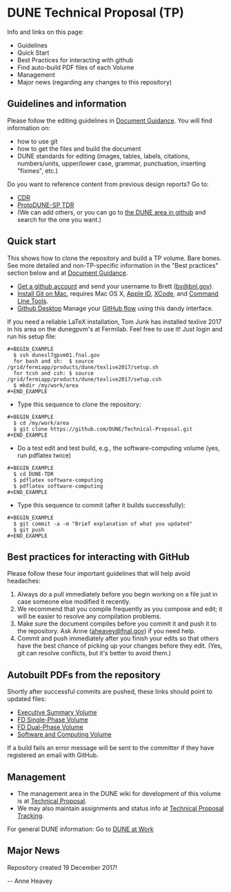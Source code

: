 # DUNE Technical Proposal (TP)
Info and links on this page:

* Guidelines
* Quick Start
* Best Practices for interacting with github
* Find auto-build PDF files of each Volume
* Management
* Major news (regarding any changes to this repository)

## Guidelines and information

Please follow the editing guidelines in [Document Guidance](https://github.com/DUNE/document-guidance). You will find information on:
* how to use git
* how to get the files and build the document
* DUNE standards for editing (images, tables, labels, citations, numbers/units, upper/lower case, grammar, punctuation, inserting "fixmes", etc.)

Do you want to reference content from previous design reports? Go to: 

* [CDR](https://github.com/DUNE/cdr)
* [ProtoDUNE-SP TDR](https://github.com/DUNE/protodune-tdr)
* (We can add others, or you can go to [the DUNE area in github](https://github.com/DUNE) and search for the one you want.)

## Quick start
This shows how to clone the repository and build a TP volume. Bare bones. See more detailed and non-TP-specific information in the "Best practices" section below and at [Document Guidance](https://github.com/DUNE/document-guidance).

-  [Get a github account](https://help.github.com/articles/signing-up-for-a-new-github-account) and send your username to Brett (bv@bnl.gov).
-  [Install Git on Mac](https://github.com/DUNE/document-guidance/blob/master/install-git-on-mac.org), requires Mac OS X, [Apple ID](https://appleid.apple.com), [XCode](https://developer.apple.com/xcode/downloads), and [Command Line Tools](https://developer.apple.com/download/more/).
-  [Github Desktop](https://desktop.github.com/) Manage your [GitHub flow](https://guides.github.com/introduction/flow/) using this dandy interface. 

If you need a reliable LaTeX installation, Tom Junk has installed texlive 2017 in his area on the dunegpvm's at Fermilab. Feel free to use it! Just login and run his setup file:

```
#+BEGIN_EXAMPLE
  $ ssh dunesl7gpvm01.fnal.gov  
  for bash and sh:  $ source /grid/fermiapp/products/dune/texlive2017/setup.sh
  for tcsh and csh: $ source /grid/fermiapp/products/dune/texlive2017/setup.csh
  $ mkdir /my/work/area
#+END_EXAMPLE
```


 
- Type this sequence to clone the repository:
```
#+BEGIN_EXAMPLE
  $ cd /my/work/area
  $ git clone https://github.com/DUNE/Technical-Proposal.git
#+END_EXAMPLE
```
 
- Do a test edit and test build, e.g., the software-computing volume (yes, run pdflatex twice)
```
#+BEGIN_EXAMPLE
  $ cd DUNE-TDR
  $ pdflatex software-computing
  $ pdflatex software-computing
#+END_EXAMPLE
```
 
- Type this sequence to commit (after it builds successfully):
```
#+BEGIN_EXAMPLE
  $ git commit -a -m "Brief explanation of what you updated"
  $ git push
#+END_EXAMPLE
```


## Best practices for interacting with GitHub
Please follow these four important guidelines that will help avoid headaches:

1. Always do a pull immediately before you begin working on a file just in case someone else modified it recently.
2. We recommend that you compile frequently as you compose and edit; it will be easier to resolve any compilation problems.
3. Make sure the document compiles before you commit it and push it to the repository. Ask Anne (aheavey@fnal.gov) if you need help.
4. Commit and push immediately after you finish your edits so that others have the best chance of picking up your changes before they edit.  (Yes, git can resolve conflicts, but it's better to avoid them.)

## Autobuilt PDFs from the repository

Shortly after successful commits are pushed, these links should point to updated files:  

* [Executive Summary Volume](https://dune.bnl.gov/docs/technical-proposal/executive-summary.pdf)
* [FD Single-Phase Volume](https://dune.bnl.gov/docs/technical-proposal/far-detector-single-phase.pdf)
* [FD Dual-Phase Volume](https://dune.bnl.gov/docs/technical-proposal/far-detector-dual-phase.pdf)
* [Software and Computing Volume](https://dune.bnl.gov/docs/technical-proposal/software-computing.pdf)

If a build fails an error message will be sent to the committer if they have registered an email with GitHub.



## Management

* The management area in the DUNE wiki for development of this volume is at [Technical Proposal](https://wiki.dunescience.org/wiki/Technical_Proposal).
* We may also maintain assignments and status info at [Technical Proposal Tracking](https://wiki.dunescience.org/wiki/Technical_Proposal_Tracking).

For general DUNE information: Go to [DUNE at Work](https://web.fnal.gov/collaboration/DUNE/SitePages/home.aspx)


## Major News
Repository created 19 December 2017!

-- Anne Heavey


